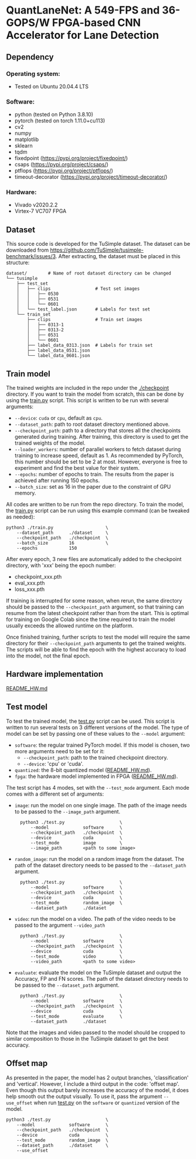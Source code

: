# QuantLaneNet: A 549-FPS and 36-GOPS/W FPGA-based CNN Accelerator for Lane Detection

## Dependency

### Operating system:
- Tested on Ubuntu 20.04.4 LTS

### Software:
- python (tested on Python 3.8.10)
- pytorch (tested on torch 1.11.0+cu113)
- cv2
- numpy
- matplotlib
- sklearn
- tqdm
- fixedpoint (https://pypi.org/project/fixedpoint/)
- csaps (https://pypi.org/project/csaps/)
- ptflops (https://pypi.org/project/ptflops/)
- timeout-decorator (https://pypi.org/project/timeout-decorator/)

### Hardware:
- Vivado v2020.2.2
- Virtex-7 VC707 FPGA

## Dataset
This source code is developed for the TuSimple dataset. The dataset can be downloaded from https://github.com/TuSimple/tusimple-benchmark/issues/3. After extracting, the dataset must be placed in this structure:

    dataset/        # Name of root dataset directory can be changed
    └── tusimple
        ├── test_set
        │   ├── clips                 # Test set images
        │   │   ├── 0530
        │   │   ├── 0531
        │   │   └── 0601
        │   └── test_label.json       # Labels for test set
        └── train_set
            ├── clips                 # Train set images
            │   ├── 0313-1
            │   ├── 0313-2
            │   ├── 0531
            │   └── 0601
            ├── label_data_0313.json  # Labels for train set
            ├── label_data_0531.json
            └── label_data_0601.json

## Train model
The trained weights are included in the repo under the [./checkpoint](./checkpoint) directory. If you want to train the model from scratch, this can be done by using the [train.py](./train.py) script. This script is written to be run with several arguments:
- <code>--device</code>: <code>cuda</code> or <code>cpu</code>, default as <code>cpu</code>.
- <code>--dataset_path</code>: path to root dataset directory mentioned above.
- <code>--checkpoint_path</code>: path to a directory that stores all the checkpoints generated during training. After training, this directory is used to get the trained weights of the model.
- <code>--loader_workers</code>: number of parallel workers to fetch dataset during training to increase speed, default as 1. As recommended by PyTorch, this number should be set to be 2 at most. However, everyone is free to experiment and find the best value for their system.
- <code>--epochs</code>: number of epochs to train. The results from the paper is achieved after running 150 epochs.
- <code>--batch_size</code>: set as 16 in the paper due to the constraint of GPU memory.

All codes are written to be run from the repo directory. To train the model, the [train.py](./train.py) script can be run using this example command (can be tweaked as needed):

    python3 ./train.py                    \
        --dataset_path      ./dataset     \
        --checkpoint_path   ./checkpoint  \
        --batch_size        16            \
        --epochs            150

After every epoch, 3 new files are automatically added to the checkpoint directory, with 'xxx' being the epoch number:
- checkpoint_xxx.pth
- eval_xxx.pth
- loss_xxx.pth

If training is interrupted for some reason, when rerun, the same directory should be passed to the <code>--checkpoint_path</code> argument, so that training can resume from the latest checkpoint rather than from the start. This is optimal for training on Google Colab since the time required to train the model usually exceeds the allowed runtime on the platform.

Once finished training, further scripts to test the model will require the same directory for their <code>--checkpoint_path</code> arguments to get the trained weights. The scripts will be able to find the epoch with the highest accuracy to load into the model, not the final epoch.

## Hardware implementation
[README_HW.md](./README_HW.md)

## Test model
To test the trained model, the [test.py](./test.py) script can be used. This script is written to run several tests on 3 different versions of the model. The type of model can be set by passing one of these values to the <code>--model</code> argument:
- <code>software</code>: the regular trained PyTorch model. If this model is chosen, two more arguments need to be set for it:
    - <code>--checkpoint_path</code>: path to the trained checkpoint directory.
    - <code>--device</code>: 'cpu' or 'cuda'.
- <code>quantized</code>: the 8-bit quantized model ([README_HW.md](./README_HW.md)).
- <code>fpga</code>: the hardware model implemented in FPGA ([README_HW.md](./README_HW.md)).

The test script has 4 modes, set with the <code>--test_mode</code> argument. Each mode comes with a different set of arguments:
- <code>image</code>: run the model on one single image. The path of the image needs to be passed to the <code>--image_path</code> argument.

        python3 ./test.py                     \
            --model             software      \
            --checkpoint_path   ./checkpoint  \
            --device            cuda          \
            --test_mode         image         \
            --image_path        <path to some image>

- <code>random_image</code>: run the model on a random image from the dataset. The path of the dataset directory needs to be passed to the <code>--dataset_path</code> argument.

        python3 ./test.py                     \
            --model             software      \
            --checkpoint_path   ./checkpoint  \
            --device            cuda          \
            --test_mode         random_image  \
            --dataset_path      ./dataset

- <code>video</code>: run the model on a video. The path of the video needs to be passed to the argument <code>--video_path</code>

        python3 ./test.py                     \
            --model             software      \
            --checkpoint_path   ./checkpoint  \
            --device            cuda          \
            --test_mode         video         \
            --video_path        <path to some video>

- <code>evaluate</code>: evaluate the model on the TuSimple dataset and output the Accuracy, FP and FN scores. The path of the dataset directory needs to be passed to the <code>--dataset_path</code> argument.

        python3 ./test.py                     \
            --model             software      \
            --checkpoint_path   ./checkpoint  \
            --device            cuda          \
            --test_mode         evaluate      \
            --dataset_path      ./dataset

Note that the images and video passed to the model should be cropped to similar composition to those in the TuSimple dataset to get the best accuracy.

## Offset map

As presented in the paper, the model has 2 output branches, 'classification' and 'vertical'. However, I include a third output in the code: 'offset map'. Even though this output barely increases the accuracy of the model, it does help smooth out the output visually. To use it, pass the argument <code>--use_offset</code> when run [test.py](./test.py) on the <code>software</code> or <code>quantized</code> version of the model.

    python3 ./test.py                     \
        --model             software      \
        --checkpoint_path   ./checkpoint  \
        --device            cuda          \
        --test_mode         random_image  \
        --dataset_path      ./dataset     \
        --use_offset
